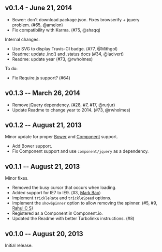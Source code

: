 v0.1.4 - June 21, 2014
----------------------

 * Bower: don't download package.json. Fixes browserify + jquery problem. (#65, @amelon)
 * Fix compatibility with Karma. (#75, @shaqq)
 
Internal changes:

 * Use SVG to display Travis-CI badge. (#77, @Mithgol)
 * Readme: update .inc() and .status docs (#34, @lacivert)
 * Readme: update year (#73, @rwholmes)

To do:

 * Fix Require.js support? (#64)

v0.1.3 -- March 26, 2014
------------------------

 * Remove jQuery dependency. (#28, #7, #17, @rurjur)
 * Update Readme to change year to 2014. (#73, @rwholmes)

v0.1.2 -- August 21, 2013
-------------------------

Minor update for proper [Bower] and [Component] support.

 * Add Bower support.
 * Fix Component support and use `component/jquery` as a dependency.

v0.1.1 -- August 21, 2013
-------------------------

Minor fixes.

 * Removed the busy cursor that occurs when loading.
 * Added support for IE7 to IE9. (#3, [Mark Bao])
 * Implement `trickleRate` and `trickleSpeed` options.
 * Implement the `showSpinner` option to allow removing the spinner. (#5, #9, 
     [Rahul C S])
 * Registered as a Component in Component.io.
 * Updated the Readme with better Turbolinks instructions. (#8)

v0.1.0 -- August 20, 2013
-------------------------

Initial release.

[Rahul C S]: https://github.com/rahulcs
[Mark Bao]: https://github.com/markbao
[Bower]: http://bower.io
[Component]: http://component.io
